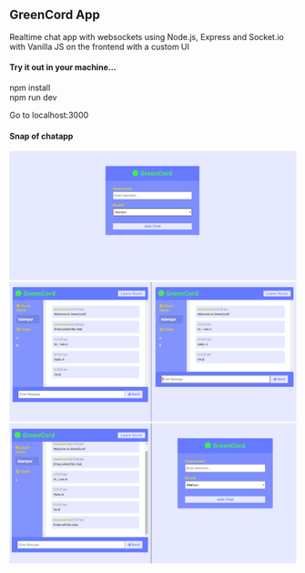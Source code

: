 <h2>GreenCord App</h2>

<p>Realtime chat app with websockets using Node.js, Express and Socket.io with Vanilla JS on the frontend with a custom UI</p>
<h4>Try it out in your machine...</h4>

npm install<br>
npm run dev<br>

Go to localhost:3000<br>

<h4>Snap of chatapp</h4>
<img src="1.png" alt="">
<img src="2.png" alt="">
<img src="3.png" alt="">
